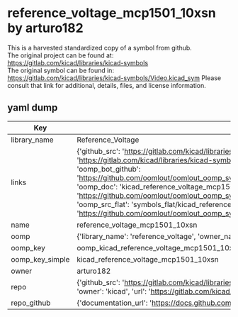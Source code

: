 # reference_voltage_mcp1501_10xsn by arturo182  
This is a harvested standardized copy of a symbol from github.  
The original project can be found at:  
https://gitlab.com/kicad/libraries/kicad-symbols  
The original symbol can be found in:
https://gitlab.com/kicad/libraries/kicad-symbols/Video.kicad_sym
Please consult that link for additional, details, files, and license information.  
## yaml dump  
| Key | Value |  
| --- | --- |  
| library_name | Reference_Voltage |  
| links | {'github_src': 'https://gitlab.com/kicad/libraries/kicad-symbols/Video.kicad_sym', 'github_src_repo': 'https://gitlab.com/kicad/libraries/kicad-symbols', 'oomp_bot': 'kicad_reference_voltage_mcp1501_10xsn/working', 'oomp_bot_github': 'https://github.com/oomlout/oomlout_oomp_symbol_bot/tree/main/kicad_reference_voltage_mcp1501_10xsn/working', 'oomp_doc': 'kicad_reference_voltage_mcp1501_10xsn/working', 'oomp_doc_github': 'https://github.com/oomlout/oomlout_oomp_symbol_doc/tree/main/kicad_reference_voltage_mcp1501_10xsn/working', 'oomp_src_flat': 'symbols_flat/kicad_reference_voltage_mcp1501_10xsn/working', 'oomp_src_flat_github': 'https://github.com/oomlout/oomlout_oomp_symbol_src/tree/main/kicad_reference_voltage_mcp1501_10xsn/working'} |  
| name | reference_voltage_mcp1501_10xsn |  
| oomp | {'library_name': 'reference_voltage', 'owner_name': 'kicad', 'symbol_name': 'reference_voltage_mcp1501_10xsn'} |  
| oomp_key | oomp_kicad_reference_voltage_mcp1501_10xsn |  
| oomp_key_simple | kicad_reference_voltage_mcp1501_10xsn |  
| owner | arturo182 |  
| repo | {'github_src': 'https://gitlab.com/kicad/libraries/kicad-symbols/Video.kicad_sym', 'name': 'libraries/kicad-symbols', 'owner': 'kicad', 'url': 'https://gitlab.com/kicad/libraries/kicad-symbols'} |  
| repo_github | {'documentation_url': 'https://docs.github.com/rest/repos/repos#get-a-repository', 'message': 'Not Found'} |  

